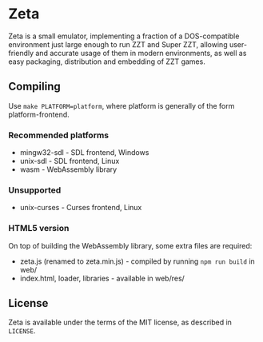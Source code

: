 # Zeta

Zeta is a small emulator, implementing a fraction of a DOS-compatible environment just large enough to run ZZT and Super ZZT, allowing user-friendly and accurate usage 
of them in modern environments, as well as easy packaging, distribution and embedding of ZZT games.

## Compiling

Use `make PLATFORM=platform`, where platform is generally of the form platform-frontend.

### Recommended platforms

* mingw32-sdl - SDL frontend, Windows
* unix-sdl - SDL frontend, Linux
* wasm - WebAssembly library

### Unsupported

* unix-curses - Curses frontend, Linux

### HTML5 version

On top of building the WebAssembly library, some extra files are required:

 * zeta.js (renamed to zeta.min.js) - compiled by running `npm run build` in web/
 * index.html, loader, libraries - available in web/res/

## License

Zeta is available under the terms of the MIT license, as described in `LICENSE`.
